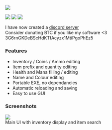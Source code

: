 ![](https://i.imgur.com/5B977EX.png)

![](https://img.shields.io/github/downloads/Nymda/WinTerrEdit/total?style=flat-square) ![](https://img.shields.io/github/v/release/Nymda/WinTerrEdit?style=flat-square) ![](https://img.shields.io/discord/760067342637465620?style=flat-square)


I have now created a [discord server](https://discord.gg/2xVTgwH)     
Consider donating BTC if you like my software <3 3G6rnGKDeBScHdKTfAcyzx1MtiPgoPhEz5    

### Features
- Inventory / Coins / Ammo editing
- Item prefix and quantity editing
- Health and Mana filling / editing
- Name and Colour editing
- Portable EXE, no dependancies
- Automatic reloading and saving
- Easy to use GUI

### Screenshots
![](https://i.imgur.com/pDawJ8j.png)    
Main UI with inventory display and item search
